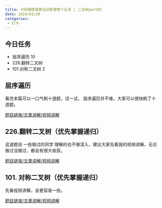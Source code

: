 ```yaml
---
title: 代码随想录算法训练营第十五天 | 二叉树part02
date: 2024/03/20
categories:
 - 打卡
---
```

## 今日任务
- 层序遍历  10 
- 226.翻转二叉树 
- 101.对称二叉树 2  

## 层序遍历 
看完本篇可以一口气刷十道题，试一试， 层序遍历并不难，大家可以很快刷了十道题。

[题目链接/文章讲解/视频讲解](https://programmercarl.com/0102.%E4%BA%8C%E5%8F%89%E6%A0%91%E7%9A%84%E5%B1%82%E5%BA%8F%E9%81%8D%E5%8E%86.html)

## 226.翻转二叉树（优先掌握递归）
这道题目 一些做过的同学 理解的也不够深入，建议大家先看我的视频讲解，无论做过没做过，都会有很大收获。

[题目链接/文章讲解/视频讲解](https://programmercarl.com/0226.%E7%BF%BB%E8%BD%AC%E4%BA%8C%E5%8F%89%E6%A0%91.html)

## 101. 对称二叉树（优先掌握递归）  
先看视频讲解，会更容易一些。 

[题目链接/文章讲解/视频讲解](https://programmercarl.com/0101.%E5%AF%B9%E7%A7%B0%E4%BA%8C%E5%8F%89%E6%A0%91.html)
